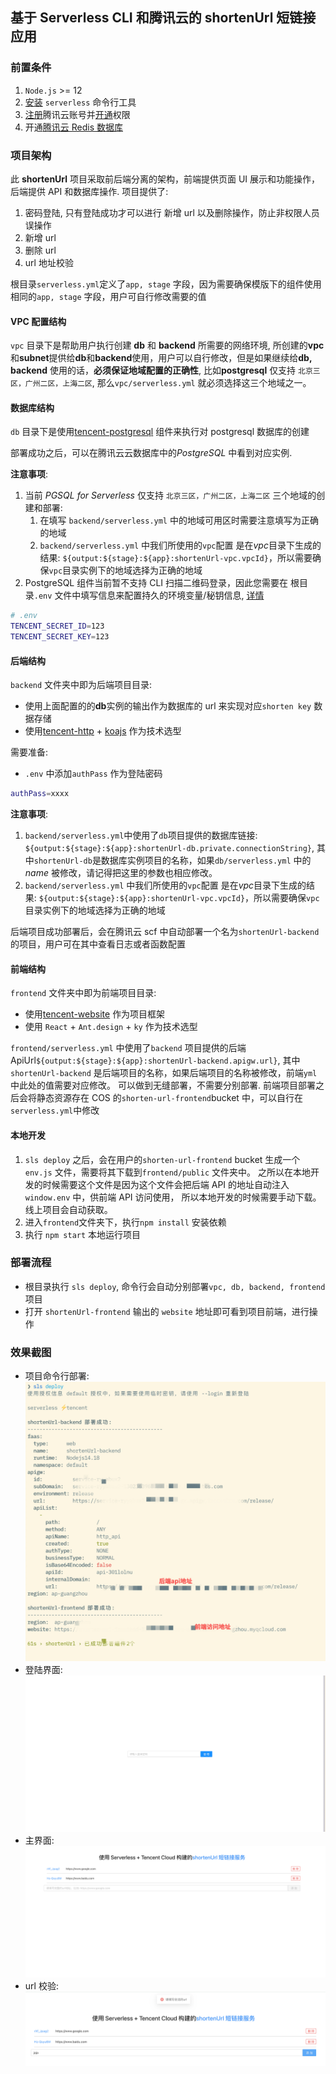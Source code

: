 ## 基于 Serverless CLI 和腾讯云的 shortenUrl 短链接应用

### 前置条件

1. `Node.js` >= 12
2. [安装](https://cn.serverless.com/framework/docs-getting-started) `serverless` 命令行工具
3. [注册](https://cloud.tencent.com/register)腾讯云账号并[开通](https://cloud.tencent.com/document/product/1154/43006)权限
4. 开通[腾讯云 Redis 数据库](https://cloud.tencent.com/document/product/239/30821)

### 项目架构

此 **shortenUrl** 项目采取前后端分离的架构，前端提供页面 UI 展示和功能操作， 后端提供 API 和数据库操作. 项目提供了:

1. 密码登陆, 只有登陆成功才可以进行 新增 url 以及删除操作，防止非权限人员误操作
2. 新增 url
3. 删除 url
4. url 地址校验

根目录`serverless.yml`定义了`app, stage` 字段，因为需要确保模版下的组件使用相同的`app, stage` 字段，用户可自行修改需要的值

#### VPC 配置结构

`vpc` 目录下是帮助用户执行创建 **db** 和 **backend** 所需要的网络环境, 所创建的**vpc**和**subnet**提供给**db**和**backend**使用，用户可以自行修改，但是如果继续给**db, backend** 使用的话，**必须保证地域配置的正确性**, 比如**postgresql** 仅支持 `北京三区，广州二区，上海二区`, 那么`vpc/serverless.yml` 就必须选择这三个地域之一。

#### 数据库结构

`db` 目录下是使用[tencent-postgresql](https://github.com/serverless-components/tencent-postgresql) 组件来执行对 postgresql 数据库的创建

部署成功之后，可以在腾讯云云数据库中的*PostgreSQL* 中看到对应实例.

**注意事项**:

1. 当前 _PGSQL for Serverless_ 仅支持 `北京三区，广州二区，上海二区` 三个地域的创建和部署:
    1. 在填写 `backend/serverless.yml` 中的地域可用区时需要注意填写为正确的地域
    2. `backend/serverless.yml` 中我们所使用的`vpc`配置 是在*vpc*目录下生成的结果: `${output:${stage}:${app}:shortenUrl-vpc.vpcId}`，所以需要确保`vpc`目录实例下的地域选择为正确的地域
2. PostgreSQL 组件当前暂不支持 CLI 扫描二维码登录，因此您需要在 根目录`.env` 文件中填写信息来配置持久的环境变量/秘钥信息, [详情](https://github.com/serverless-components/tencent-postgresql#4-%E8%B4%A6%E5%8F%B7%E9%85%8D%E7%BD%AE)

```bash
# .env
TENCENT_SECRET_ID=123
TENCENT_SECRET_KEY=123
```

#### 后端结构

`backend` 文件夹中即为后端项目目录:

-   使用上面配置的的**db**实例的输出作为数据库的 url 来实现对应`shorten key` 数据存储
-   使用[tencent-http](https://github.com/serverless-components/tencent-http) + [koajs](https://koajs.com/) 作为技术选型

需要准备:

-   `.env` 中添加`authPass` 作为登陆密码

```bash
authPass=xxxx
```

**注意事项**:

1. `backend/serverless.yml`中使用了`db`项目提供的数据库链接: `${output:${stage}:${app}:shortenUrl-db.private.connectionString}`, 其中`shortenUrl-db`是数据库实例项目的名称，如果`db/serverless.yml` 中的*name* 被修改，请记得把这里的参数也相应修改。
2. `backend/serverless.yml` 中我们所使用的`vpc`配置 是在*vpc*目录下生成的结果: `${output:${stage}:${app}:shortenUrl-vpc.vpcId}`，所以需要确保`vpc`目录实例下的地域选择为正确的地域

后端项目成功部署后，会在腾讯云 scf 中自动部署一个名为`shortenUrl-backend`的项目，用户可在其中查看日志或者函数配置

#### 前端结构

`frontend` 文件夹中即为前端项目目录:

-   使用[tencent-website](https://github.com/serverless-components/tencent-website) 作为项目框架
-   使用 `React` + `Ant.design` + `ky` 作为技术选型

`frontend/serverless.yml` 中使用了`backend` 项目提供的后端 ApiUrl`${output:${stage}:${app}:shortenUrl-backend.apigw.url}`, 其中`shortenUrl-backend` 是后端项目的名称，如果后端项目的名称被修改，前端`yml`中此处的值需要对应修改。 可以做到无缝部署，不需要分别部署.
前端项目部署之后会将静态资源存在 COS 的`shorten-url-frontend`bucket 中，可以自行在`serverless.yml`中修改

#### 本地开发

1. `sls deploy` 之后，会在用户的`shorten-url-frontend` bucket 生成一个 `env.js` 文件，需要将其下载到`frontend/public` 文件夹中。 之所以在本地开发的时候需要这个文件是因为这个文件会把后端 API 的地址自动注入`window.env` 中，供前端 API 访问使用， 所以本地开发的时候需要手动下载。 线上项目会自动获取。
2. 进入`frontend`文件夹下，执行`npm install` 安装依赖
3. 执行 `npm start` 本地运行项目

### 部署流程

-   根目录执行 `sls deploy`, 命令行会自动分别部署`vpc, db, backend, frontend` 项目
-   打开 `shortenUrl-frontend` 输出的 `website` 地址即可看到项目前端，进行操作

### 效果截图

-   项目命令行部署: ![](./assets/deployment.jpg)
-   登陆界面: ![](./assets/login.png)
-   主界面: ![](./assets/homepage.png)
-   url 校验: ![](./assets/invalidUrl.png)
